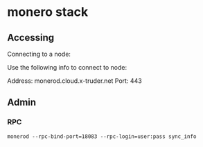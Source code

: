 # monero stack

## Accessing

Connecting to a node:

Use the following info to connect to node:

Address: monerod.cloud.x-truder.net
Port: 443

## Admin

### RPC

```shell
monerod --rpc-bind-port=18083 --rpc-login=user:pass sync_info
```

